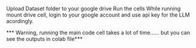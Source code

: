 Upload Dataset folder to your google drive
Run the cells
While running mount drive cell, login to your google account and use api key for the LLM acordingly.



*** Warning, running the main code cell takes a lot of time...... but you can see the outputs in colab file***

